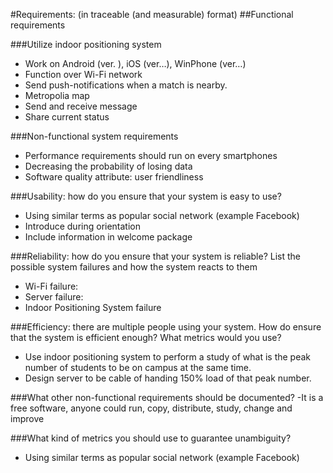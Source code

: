 
#Requirements: (in traceable (and measurable) format)
##Functional requirements

###Utilize indoor positioning system
- Work on Android (ver. ), iOS (ver…), WinPhone  (ver…)
- Function over Wi-Fi network
- Send push-notifications when a match is nearby.
- Metropolia map
- Send and receive message
- Share current status

###Non-functional system requirements
- Performance requirements should run on every smartphones
- Decreasing the probability of losing data
- Software quality attribute: user friendliness

###Usability: how do you ensure that your system is easy to use?
- Using similar terms as popular social network (example Facebook)
- Introduce during orientation
- Include information in welcome package


	
		
###Reliability: how do you ensure that your system is reliable? List the possible system failures and how the system reacts to them
- Wi-Fi failure: 
- Server failure: 
- Indoor Positioning System failure


###Efficiency: there are multiple people using your system. How do ensure that the system is efficient enough? What metrics would you use?
- Use indoor positioning system to perform a study of what is the peak number of students to be on campus at the same time. 
- Design server to be cable of handing 150% load of that peak number.
	 
	
###What other non-functional requirements should be documented?
-It is a free software, anyone could run, copy, distribute, study, change and improve
	
###What kind of metrics you should use to guarantee unambiguity?
- Using similar terms as popular social network (example Facebook)
	

